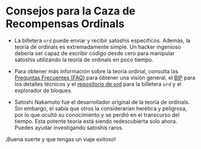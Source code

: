 Consejos para la Caza de Recompensas Ordinals
===========================================

- La billetera `ord` puede enviar y recibir satoshis específicos. Además, la teoría de ordinals es extremadamente simple. Un hacker ingenioso debería ser capaz de escribir código desde cero para manipular satoshis utilizando la teoría de ordinals en poco tiempo.

- Para obtener más información sobre la teoría ordinal, consulta las [Preguntas Frecuentes (FAQ)](faq.md) para obtener una visión general, el
  [BIP](https://github.com/ordinals/ord/blob/master/bip.mediawiki) para los detalles técnicos y el [repositorio de ord](https://github.com/ordinals/ord) para la billetera `ord` y el explorador de bloques.

- Satoshi Nakamoto fue el desarrollador original de la teoría de ordinals. Sin embargo, él sabía que otros la considerarían herética y peligrosa, por lo que ocultó su conocimiento y se perdió en el transcurso del tiempo. Esta potente teoría está siendo redescubierta solo ahora. Puedes ayudar investigando satoshis raros.

¡Buena suerte y que tengas un viaje exitoso!
